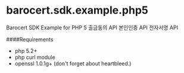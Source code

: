 barocert.sdk.example.php5
==============================

Barocert SDK Example for PHP 5
출금동의 API
본인인증 API
전자서명 API

####Requirements
+ php 5.2+
+ php curl module
+ openssl 1.0.1g+ (don't forget about heartbleed.)
